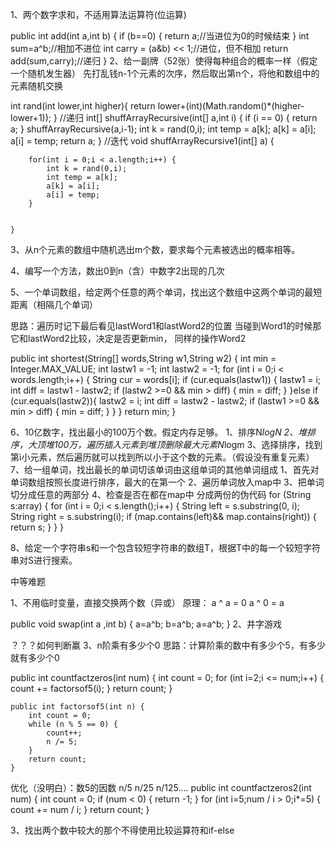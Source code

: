 1、两个数字求和，不适用算法运算符(位运算)

public int add(int a,int b) {
        if (b==0) {
            return a;//当进位为0的时候结束
        }
        int sum=a^b;//相加不进位
        int carry = (a&b) << 1;//进位，但不相加
        return add(sum,carry);//递归
    }
2、给一副牌（52张）使得每种组合的概率一样（假定一个随机发生器）
先打乱钱n-1个元素的次序，然后取出第n个，将他和数组中的元素随机交换

int rand(int lower,int higher){
        return lower+(int)(Math.random()*(higher-lower+1));
    }
//递归
    int[] shuffArrayRecursive(int[] a,int i) {
        if (i == 0) {
            return a;
        }
        shuffArrayRecursive(a,i-1);
        int k = rand(0,i);
        int temp = a[k];
        a[k] = a[i];
        a[i] = temp;
        return a;
    }
//迭代
    void shuffArrayRecursive1(int[] a) {

        for(int i = 0;i < a.length;i++) {
            int k = rand(0,i);
            int temp = a[k];
            a[k] = a[i];
            a[i] = temp;
        }


    }
3、从n个元素的数组中随机选出m个数，要求每个元素被选出的概率相等。

4、编写一个方法，数出0到n（含）中数字2出现的几次


5、一个单词数组，给定两个任意的两个单词，找出这个数组中这两个单词的最短距离（相隔几个单词）

思路：遍历时记下最后看见lastWord1和lastWord2的位置
当碰到Word1的时候那它和lastWord2比较，决定是否更新min，
同样的操作Word2

public int shortest(String[] words,String w1,String w2) {
        int min = Integer.MAX_VALUE;
        int lastw1 = -1;
        int lastw2 = -1;
        for (int i = 0;i < words.length;i++) {
            String cur = words[i];
            if (cur.equals(lastw1)) {
                lastw1 = i;
                int diff = lastw1 - lastw2;
                if (lastw2 >=0 && min > diff) {
                    min = diff;
                }
            }else if (cur.equals(lastw2)){
                lastw2 = i;
                int diff = lastw2 - lastw2;
                if (lastw1 >=0 && min > diff) {
                    min = diff;
                }
            }
        }
        return min;
    }

6、10亿数字，找出最小的100万个数。假定内存足够。
1、排序N*logN
2、堆排序，大顶堆100万，遍历插入元素到堆顶删除最大元素N*logm
3、选择排序，找到第i小元素，然后遍历就可以找到所以小于这个数的元素。（假设没有重复元素）
7、给一组单词，找出最长的单词切该单词由这组单词的其他单词组成
1、首先对单词数组按照长度进行排序，最大的在第一个
2、遍历单词放入map中
3、把单词切分成任意的两部分
4、检查是否在都在map中
分成两份的伪代码
for (String s:array) {
        for (int i = 0;i < s.length();i++) {
            String left = s.substring(0, i);
            String right = s.substring(i);
            if (map.contains(left)&& map.contains(right)) {
                return s;
            }
        }
    }


8、给定一个字符串s和一个包含较短字符串的数组T，根据T中的每一个较短字符串对S进行搜索。




中等难题

1、不用临时变量，直接交换两个数（异或）
原理：
a ^ a = 0
a ^ 0 = a

public void swap(int a ,int b) {
        a=a^b;
        b=a^b;
        a=a^b;
    }
2、井字游戏

？？？如何判断赢
3、n阶乘有多少个0
思路：计算阶乘的数中有多少个5，有多少就有多少个0

public int countfactzeros(int num) {
        int count = 0;
        for (int i=2;i <= num;i++) {
            count += factorsof5(i);
        }
        return count;
    }

    public int factorsof5(int n) {
        int count = 0;
        while (n % 5 == 0) {
            count++;
            n /= 5;
        }
        return count;
    }

优化（没明白）：数5的因数  n/5   n/25    n/125....
public int countfactzeros2(int num) {
        int count = 0;
        if (num < 0) {
            return -1;
        }
        for (int i=5;num / i > 0;i*=5) {
            count += num / i;
        }
        return count;
    }

3、找出两个数中较大的那个不得使用比较运算符和if-else
















